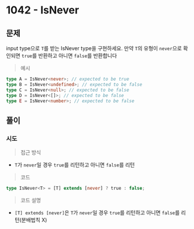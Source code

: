 # 1042 - IsNever

## 문제

input type으로 `T`를 받는 IsNever type을 구현하세요. 만약 `T`의 유형이 `never`으로 확인되면 `true`를 반환하고 아니면 `false`를 반환합니다

> 예시

```ts
type A = IsNever<never>; // expected to be true
type B = IsNever<undefined>; // expected to be false
type C = IsNever<null>; // expected to be false
type D = IsNever<[]>; // expected to be false
type E = IsNever<number>; // expected to be false
```

## 풀이

### 시도

> 접근 방식

- `T`가 `never`일 경우 `true`를 리턴하고 아니면 `false`를 리턴

> 코드

```ts
type IsNever<T> = [T] extends [never] ? true : false;
```

> 코드 설명

- `[T] extends [never]`은 `T`가 `never`일 경우 `true`를 리턴하고 아니면 `false`를 리턴(분배법칙 X)
